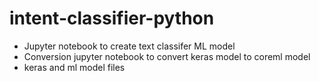 # intent-classifier-python

* Jupyter notebook to create text classifer ML model
* Conversion jupyter notebook to convert keras model to coreml model
* keras and ml model files
